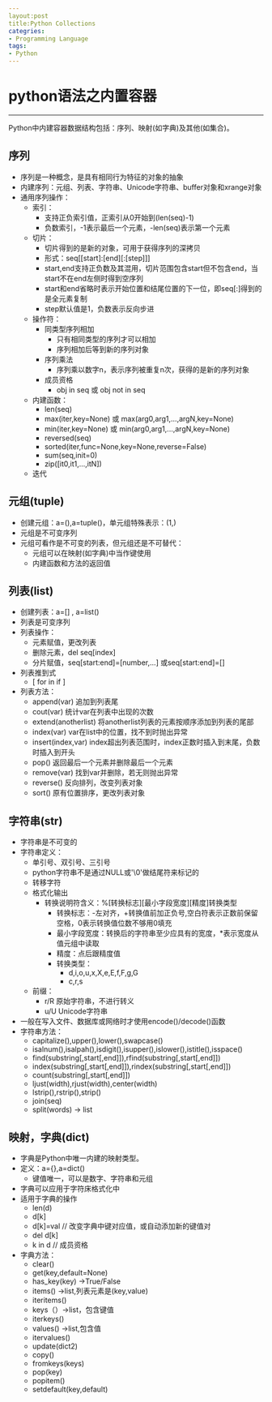 ```yaml
---
layout:post
title:Python Collections
categries:
- Programming Language
tags:
- Python
---
```


# python语法之内置容器
------------
Python中内建容器数据结构包括：序列、映射(如字典)及其他(如集合)。

## 序列
- 序列是一种概念，是具有相同行为特征的对象的抽象
- 内建序列：元组、列表、字符串、Unicode字符串、buffer对象和xrange对象
- 通用序列操作：
	- 索引：
		- 支持正负索引值，正索引从0开始到(len(seq)-1)
		- 负数索引，-1表示最后一个元素，-len(seq)表示第一个元素
	- 切片：
		- 切片得到的是新的对象，可用于获得序列的深拷贝 
		- 形式：seq[[start]:[end][:[step]]]
		- start,end支持正负数及其混用，切片范围包含start但不包含end，当start不在end左侧时得到空序列
		- start和end省略时表示开始位置和结尾位置的下一位，即seq[:]得到的是全元素复制
		- step默认值是1，负数表示反向步进
	- 操作符：
		- 同类型序列相加
			- 只有相同类型的序列才可以相加
			- 序列相加后等到新的序列对象
		- 序列乘法
			- 序列乘以数字n，表示序列被重复n次，获得的是新的序列对象
		- 成员资格
			- obj in seq 或 obj not in seq
	- 内建函数：
		- len(seq)
		- max(iter,key=None) 或 max(arg0,arg1,...,argN,key=None)
		- min(iter,key=None) 或 min(arg0,arg1,...,argN,key=None)
		- reversed(seq)
		- sorted(iter,func=None,key=None,reverse=False)
		- sum(seq,init=0)
		- zip([it0,it1,...,itN])
	- 迭代

## 元组(tuple)
- 创建元组：a=(),a=tuple()，单元组特殊表示：(1,)
- 元组是不可变序列
- 元组可看作是不可变的列表，但元组还是不可替代：
	- 元组可以在映射(如字典)中当作键使用
	- 内建函数和方法的返回值
		
## 列表(list)
- 创建列表：a=[] , a=list()
- 列表是可变序列
- 列表操作：
	- 元素赋值，更改列表
	- 删除元素，del seq[index]
	- 分片赋值，seq[start:end]=[number,...] 或seq[start:end]=[]
- 列表推到式
	- [ <expr1> for <k> in <list> if <expr2> ]
- 列表方法：
	- append(var) 追加到列表尾
	- cout(var) 统计var在列表中出现的次数
	- extend(anotherlist) 将anotherlist列表的元素按顺序添加到列表的尾部
	- index(var) var在list中的位置，找不到时抛出异常
	- insert(index,var) index超出列表范围时，index正数时插入到末尾，负数时插入到开头
	- pop() 返回最后一个元素并删除最后一个元素
	- remove(var) 找到var并删除，若无则抛出异常
	- reverse() 反向排列，改变列表对象
	- sort() 原有位置排序，更改列表对象

## 字符串(str)
- 字符串是不可变的
- 字符串定义：
	- 单引号、双引号、三引号
	- python字符串不是通过NULL或'\0'做结尾符来标记的
	- 转移字符
	- 格式化输出
		- 转换说明符含义：%[转换标志][最小字段宽度][精度]转换类型
			- 转换标志：-左对齐，+转换值前加正负号,空白符表示正数前保留空格，0表示转换值位数不够用0填充
			- 最小字段宽度：转换后的字符串至少应具有的宽度，*表示宽度从值元组中读取
			- 精度：点后跟精度值
			- 转换类型：
				- d,i,o,u,x,X,e,E,f,F,g,G
				- c,r,s
	- 前缀：
		- r/R 原始字符串，不进行转义
		- u/U Unicode字符串
- 一般在写入文件、数据库或网络时才使用encode()/decode()函数
- 字符串方法：
	- capitalize(),upper(),lower(),swapcase()
	- isalnum(),isalpah(),isdigit(),isupper(),islower(),istitle(),isspace()
	- find(substring[,start[,end]]),rfind(substring[,start[,end]])
	- index(substring[,start[,end]]),rindex(substring[,start[,end]])
	- count(substring[,start[,end]])
	- ljust(width),rjust(width),center(width)
	- lstrip(),rstrip(),strip()
	- join(seq)
	- split(words) -> list

## 映射，字典(dict)
- 字典是Python中唯一内建的映射类型。
- 定义：a={},a=dict()
	- 键值唯一，可以是数字、字符串和元组
- 字典可以应用于字符床格式化中
- 适用于字典的操作
	- len(d)
	- d[k]
	- d[k]=val	// 改变字典中键对应值，或自动添加新的键值对
	- del d[k]
	- k in d		// 成员资格
- 字典方法：
	- clear()
	- get(key,default=None)
	- has_key(key) ->True/False
	- items() ->list,列表元素是(key,value)
	- iteritems()
	- keys（）->list，包含键值
	- iterkeys()
	- values() ->list,包含值
	- itervalues()
	- update(dict2)
	- copy()
	- fromkeys(keys)
	- pop(key)
	- popitem()
	- setdefault(key,default)
